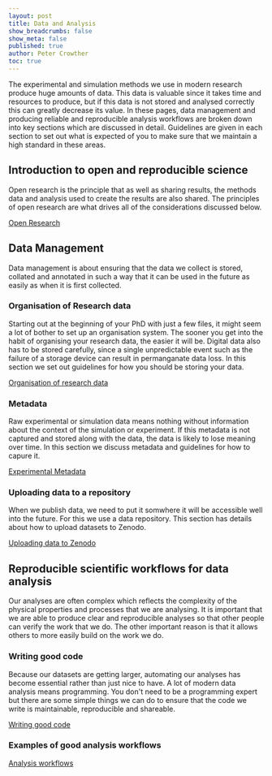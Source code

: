 ```yaml
---
layout: post
title: Data and Analysis
show_breadcrumbs: false
show_meta: false
published: true
author: Peter Crowther
toc: true
---
```


The experimental and simulation methods we use in modern research produce huge amounts of data. This data is valuable since it takes time and resources to produce, but if this data is not stored and analysed correctly this can greatly decrease its value. In these pages, data management and producing reliable and reproducible analysis workflows are broken down into key sections which are discussed in detail. Guidelines are given in each section to set out what is expected of you to make sure that we maintain a high standard in these areas.

## Introduction to open and reproducible science
Open research is the principle that as well as sharing results, the methods data and analysis used to create the results are also shared. The principles of open research are what drives all of the considerations discussed below.

[Open Research](./open-research)


## Data Management
Data management is about ensuring that the data we collect is stored, collated and annotated in such a way that it can be used in the future as easily as when it is first collected.

### Organisation of Research data
Starting out at the beginning of your PhD with just a few files, it might seem a lot of bother to set up an organisation system. The sooner you get into the habit of organising your research data, the easier it will be. Digital data also has to be stored carefully, since a single unpredictable event such as the failure of a storage device can result in permanganate data loss. In this section we set out guidelines for how you should be storing your data.

[Organisation of research data](./organisation-of-research-data)


### Metadata
Raw experimental or simulation data means nothing without information about the context of the simulation or experiment. If this metadata is not captured and stored along with the data, the data is likely to lose meaning over time. In this section we discuss metadata and guidelines for how to capure it.

[Experimental Metadata](./experimental-metadata)


### Uploading data to a repository
When we publish data, we need to put it somwhere it will be accessible well into the future. For this we use a data repository. This section has details about how to upload datasets to Zenodo.

[Uploading data to Zenodo](./zenodo)

## Reproducible scientific workflows for data analysis
Our analyses are often complex which reflects the complexity of the physical properties and processes that we are analysing. It is important that we are able to produce clear and reproducible analyses so that other people can verify the work that we do. The other important reason is that it allows others to more easily build on the work we do.

### Writing good code
Because our datasets are getting larger, automating our analyses has become essential rather than just nice to have. A lot of modern data analysis means programming. You don't need to be a programming expert but there are some simple things we can do to ensure that the code we write is maintainable, reproducible and shareable.

[Writing good code](./writing-good-code)

### Examples of good analysis workflows

[Analysis workflows](./analysis-workflows)